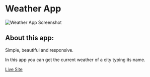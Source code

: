 # Weather App

![Weather App Screenshot](https://i.ibb.co/R2PhwVQ/weather-poster.jpg)

## About this app:

Simple, beautiful and responsive.

In this app you can get the current weather of a city typing its name.

[Live Site](https://pwd-weather-app.netlify.app/)
